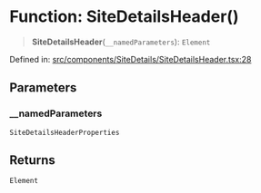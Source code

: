 # Function: SiteDetailsHeader()

> **SiteDetailsHeader**(`__namedParameters`): `Element`

Defined in: [src/components/SiteDetails/SiteDetailsHeader.tsx:28](https://github.com/Nick2bad4u/Uptime-Watcher/blob/3cce0c3b352c8390536ca3c7399ece50a05faf18/src/components/SiteDetails/SiteDetailsHeader.tsx#L28)

## Parameters

### \_\_namedParameters

`SiteDetailsHeaderProperties`

## Returns

`Element`
